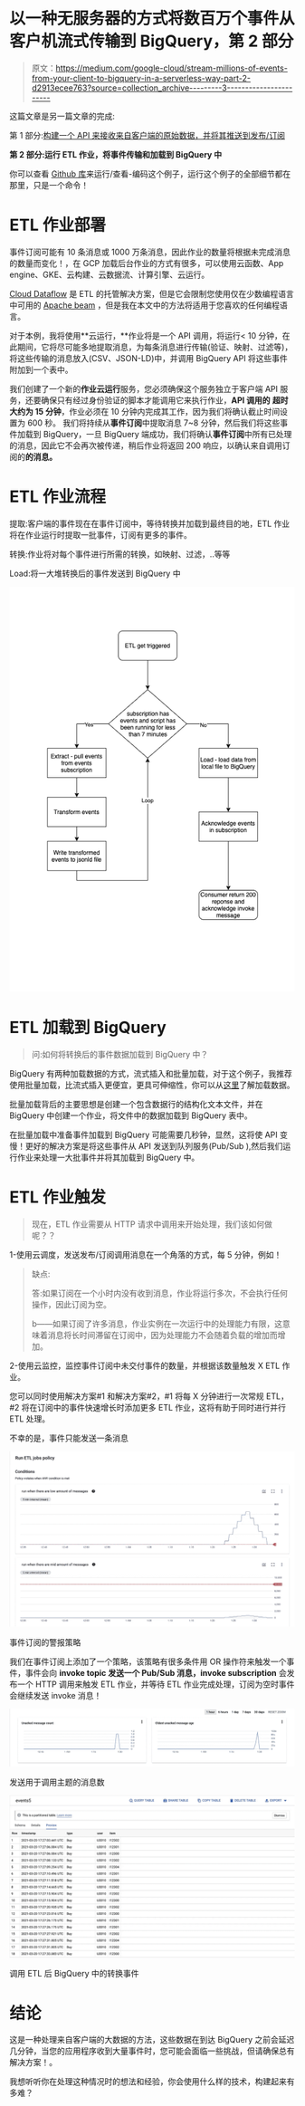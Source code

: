# 以一种无服务器的方式将数百万个事件从客户机流式传输到 BigQuery，第 2 部分

> 原文：<https://medium.com/google-cloud/stream-millions-of-events-from-your-client-to-bigquery-in-a-serverless-way-part-2-d2913ecee763?source=collection_archive---------3----------------------->

这篇文章是另一篇文章的完成:

第 1 部分:[构建一个 API 来接收来自客户端的原始数据，并将其推送到发布/订阅](/@abdulrahmanbabil/stream-millions-of-events-from-your-client-to-bigquery-in-a-serverless-way-part-1-a38c4f9cd6e4)

**第 2 部分:运行 ETL 作业，将事件传输和加载到 BigQuery 中**

你可以查看 [Github 库](https://github.com/omegaes/serverless-streaming)来运行/查看-编码这个例子，运行这个例子的全部细节都在那里，只是一个命令！

# ETL 作业部署

事件订阅可能有 10 条消息或 1000 万条消息，因此作业的数量将根据未完成消息的数量而变化！，在 GCP 加载后台作业的方式有很多，可以使用云函数、App engine、GKE、云构建、云数据流、计算引擎、云运行。

[Cloud Dataflow](https://cloud.google.com/dataflow) 是 ETL 的托管解决方案，但是它会限制您使用仅在少数编程语言中可用的 [Apache beam](https://beam.apache.org/) ，但是我在本文中的方法将适用于您喜欢的任何编程语言。

对于本例，我将使用**云运行，**作业将是一个 API 调用，将运行< 10 分钟，在此期间，它将尽可能多地提取消息，为每条消息进行传输(验证、映射、过滤等)，将这些传输的消息放入(CSV、JSON-LD)中，并调用 BigQuery API 将这些事件附加到一个表中。

我们创建了一个新的**作业云运行**服务，您必须确保这个服务独立于客户端 API 服务，还要确保只有经过身份验证的脚本才能调用它来执行作业，**API 调用的** **超时大约为 15 分钟**，作业必须在 10 分钟内完成其工作，因为我们将确认截止时间设置为 600 秒。 我们将持续从**事件订阅**中提取消息 7~8 分钟，然后我们将这些事件加载到 BigQuery，一旦 BigQuery 端成功，我们将确认**事件订阅**中所有已处理的消息，因此它不会再次被传递，稍后作业将返回 200 响应，以确认来自调用订阅的**的消息。**

# ETL 作业流程

提取:客户端的事件现在在事件订阅中，等待转换并加载到最终目的地，ETL 作业将在作业运行时提取一批事件，订阅有更多的事件。

转换:作业将对每个事件进行所需的转换，如映射、过滤，..等等

Load:将一大堆转换后的事件发送到 BigQuery 中

![](img/d20d994ff85bd9f53983f1b10b714af6.png)

# ETL 加载到 BigQuery

> 问:如何将转换后的事件数据加载到 BigQuery 中？

BigQuery 有两种加载数据的方式，流式插入和批量加载，对于这个例子，我推荐使用批量加载，比流式插入更便宜，更具可伸缩性，你可以从[这里](https://cloud.google.com/bigquery/docs/loading-data)了解加载数据。

批量加载背后的主要思想是创建一个包含数据行的结构化文本文件，并在 BigQuery 中创建一个作业，将文件中的数据加载到 BigQuery 表中。

在批量加载中准备事件加载到 BigQuery 可能需要几秒钟，显然，这将使 API 变慢！更好的解决方案是将这些事件从 API 发送到队列服务(Pub/Sub ),然后我们运行作业来处理一大批事件并将其加载到 BigQuery 中。

# **ETL 作业触发**

> 现在，ETL 作业需要从 HTTP 请求中调用来开始处理，我们该如何做呢？？

1-使用云调度，发送发布/订阅调用消息在一个角落的方式，每 5 分钟，例如！

> 缺点:
> 
> 答:如果订阅在一个小时内没有收到消息，作业将运行多次，不会执行任何操作，因此订阅为空。
> 
> b——如果订阅了许多消息，作业实例在一次运行中的处理能力有限，这意味着消息将长时间滞留在订阅中，因为处理能力不会随着负载的增加而增加。

2-使用云监控，监控事件订阅中未交付事件的数量，并根据该数量触发 X ETL 作业。

您可以同时使用解决方案#1 和解决方案#2，#1 将每 X 分钟进行一次常规 ETL，#2 将在订阅中的事件快速增长时添加更多 ETL 作业，这将有助于同时进行并行 ETL 处理。

不幸的是，事件只能发送一条消息

![](img/3d2e546c3e6a272eb115587f0e0e8f82.png)

事件订阅的警报策略

我们在事件订阅上添加了一个策略，该策略有很多条件用 OR 操作符来触发一个事件，事件会向 **invoke topic 发送一个 Pub/Sub 消息，invoke subscription** 会发布一个 HTTP 调用来触发 ETL 作业，并等待 ETL 作业完成处理，订阅为空时事件会继续发送 invoke 消息！

![](img/db3e86f3cf46196517110b2991d50f4e.png)

发送用于调用主题的消息数

![](img/fcb7fe6d1b8d0b7c8fe52409c711662e.png)

调用 ETL 后 BigQuery 中的转换事件

# 结论

这是一种处理来自客户端的大数据的方法，这些数据在到达 BigQuery 之前会延迟几分钟，当您的应用程序收到大量事件时，您可能会面临一些挑战，但请确保总有解决方案！。

我想听听你在处理这种情况时的想法和经验，你会使用什么样的技术，构建起来有多难？